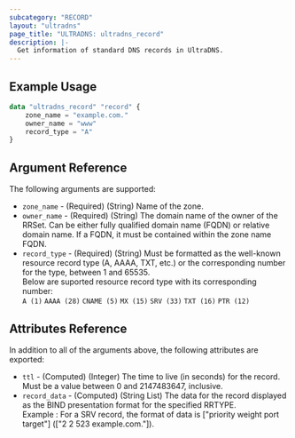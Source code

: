 ```yaml
---
subcategory: "RECORD"
layout: "ultradns"
page_title: "ULTRADNS: ultradns_record"
description: |-
  Get information of standard DNS records in UltraDNS.
---
```


## Example Usage

```terraform
data "ultradns_record" "record" {
    zone_name = "example.com."
    owner_name = "www"
    record_type = "A"
}
```


## Argument Reference

The following arguments are supported:

* `zone_name` - (Required) (String) Name of the zone.
* `owner_name` - (Required) (String) The domain name of the owner of the RRSet. Can be either fully qualified domain name (FQDN) or relative domain name. If a FQDN, it must be contained within the zone name FQDN.
* `record_type` - (Required) (String) Must be formatted as the well-known resource record type (A, AAAA, TXT, etc.) or the corresponding number for the type, between 1 and 65535.<br/>
Below are suported resource record type with its corresponding number:<br/>
`A (1)`
`AAAA (28)`
`CNAME (5)`
`MX (15)`
`SRV (33)`
`TXT (16)`
`PTR (12)`


## Attributes Reference

In addition to all of the arguments above, the following attributes are exported:

* `ttl` - (Computed) (Integer) The time to live (in seconds)  for the record. Must be a value between 0 and 2147483647, inclusive.
* `record_data` - (Computed) (String List) The data for the record displayed as the BIND presentation format for the specified RRTYPE.<br/>
Example : For a SRV record, the format of data is ["priority weight port target"] (["2 2 523 example.com."]).